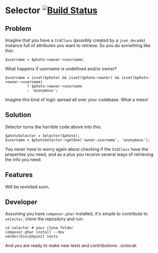 Selector [![Build Status](https://secure.travis-ci.org/cabello/selector.png)](http://travis-ci.org/cabello/selector)
=========

Problem
-------

Imagine that you have a `StdClass` (possibly created by a `json_decode`) instance full of attributes you want to retrieve. So you do something like this:

    $username = $photo->owner->username;

What happens if *username* is undefined and/or *owner*?

    $username = isset($photo) && isset($photo->owner) && isset($photo->owner->username)
              ? $photo->owner->username
              : 'anonymous';

Imagine this kind of logic spread all over your codebase. What a mess!

Solution
--------

Selector turns the horrible code above into this:

    $photoSelector = Selector($photo);
    $username = $photoSelector->getOne('owner.username', 'anonymous');

You never have to worry again about checking if the `StdClass` have the properties you need, and as a plus you receive several ways of retrieving the info you need.

Features
--------

Will be revisited soon.

Developer
---------

Assuming you have `composer.phar` installed, it's simple to contribute to `selector`, clone the repository and run:

    cd selector # your clone folder
    composer.phar install --dev
    vendor/bin/phpunit tests

And you are ready to make new tests and contributions. :octocat:
